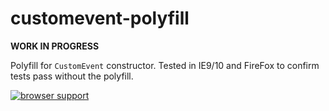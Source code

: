 # customevent-polyfill
**WORK IN PROGRESS**

Polyfill for `CustomEvent` constructor. Tested in IE9/10 and FireFox to confirm tests pass without the polyfill.

[![browser support](https://ci.testling.com/orangemug/customevent-polyfill.png)](https://ci.testling.com/orangemug/customevent-polyfill)


